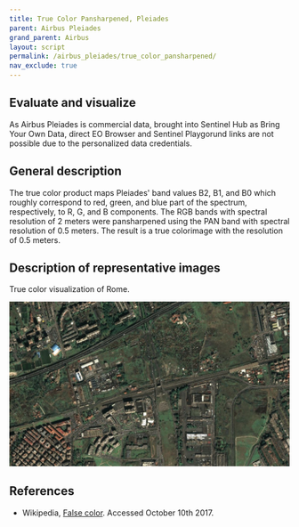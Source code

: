 ```yaml
---
title: True Color Pansharpened, Pleiades
parent: Airbus Pleiades
grand_parent: Airbus
layout: script
permalink: /airbus_pleiades/true_color_pansharpened/
nav_exclude: true
---
```



## Evaluate and visualize

As Airbus Pleiades is commercial data, brought into Sentinel Hub as Bring Your Own Data, direct EO Browser and Sentinel Playgorund links are not possible due to the personalized data credentials.   

## General description

The true color product maps Pleiades' band values B2, B1, and B0 which roughly correspond to red, green, and blue part of the spectrum, respectively, to R, G, and B components. The RGB bands with spectral resolution of 2 meters were pansharpened using the PAN band with spectral resolution of 0.5 meters. The result is a true colorimage with the resolution of 0.5 meters. 

## Description of representative images

True color visualization of Rome.

![True color visualization of Rome, on 8.10.2017.](fig/fig1.jpg)


## References
 - Wikipedia, [False color](https://en.wikipedia.org/wiki/False_color#True_color). Accessed October 10th 2017.
